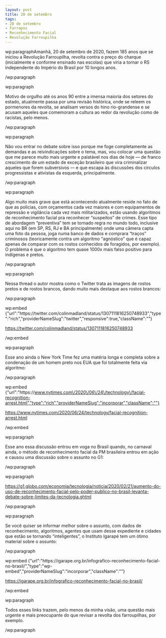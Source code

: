 ```yaml
---
layout: post
title: 20 de setembro
tags:
- 20 de setembro
- Farrapos
- Reconhecimento Facial
- Revolução Farroupilha
---
```


wp:paragraphAmanhã, 20 de setembro de 2020, fazem 185 anos que se iniciou a Revolução Farroupilha, revolta contra o preço do charque (inicialmente e conforme ensinado nas escolas) que viria a tornar o RS independente do Império do Brasil por 10 longos anos.

/wp:paragraph


wp:paragraph

Motivo de orgulho até os anos 90 entre a imensa maioria dos setores do estado, atualmente passa por uma revisão histórica, onde se releem os pormenores da revolta, se analisam versos do hino rio-grandense e se acusam aqueles que comemoram a cultura ao redor da revolução como de racistas, pelo menos.

/wp:paragraph


wp:paragraph

Não vou entrar no debate sobre isso porque me foge completamente as demandas e as reivindicações sobre o tema, mas, vou colocar uma questão que me parece muito mais urgente e palatável nos dias de hoje — de franco crescimento de um estado de exceção brasileiro que vira criminalizar aqueles que forem subversivos — e que escapa às discussões dos círculos progressistas e ativistas da esquerda, principalmente.

/wp:paragraph


wp:paragraph

Algo muito mais grave que está acontecendo atualmente reside no fato de que as policias, com orçamentos cada vez maiores e com equipamentos de repressão e vigilância cada vez mais militarizados, estão usando algoritmos de reconhecimento facial pra reconhecer “suspeitos” de crimes. Esse tipo de abordagem “preventiva” tem se tornado regra no mundo todo, inclusive aqui no BR (em SP, RS, RJ e BA principalmente) onde uma câmera capta uma foto da pessoa, joga numa banco de dados e comprara “traços” criminosos (teoricamente contra um algoritmo “agnóstico” que é capaz apenas de comparar com os rostos conhecidos de foragidos, por exemplo). O problema é que o algoritmo tem quase 1000x mais falso positivo para indígenas e pretos.

/wp:paragraph


wp:paragraph

Nessa thread o autor mostra como o Twitter trata as imagens de rostos pretos e de rostos brancos, dando muito mais destaque aos rostos brancos:

/wp:paragraph


wp:embed {"url":"https:\/\/twitter.com\/colinmadland\/status\/1307111816250748933","type":"rich","providerNameSlug":"twitter","responsive":true,"className":""}

https://twitter.com/colinmadland/status/1307111816250748933

/wp:embed


wp:paragraph

Esse ano ainda o New York Time fez uma matéria longa e completa sobre a condenação de um homem preto nos EUA que foi totalmente feita via algoritmo:

/wp:paragraph


wp:embed {"url":"https:\/\/www.nytimes.com\/2020\/06\/24\/technology\/facial-recognition-arrest.html","type":"rich","providerNameSlug":"incorporar","className":""}

https://www.nytimes.com/2020/06/24/technology/facial-recognition-arrest.html

/wp:embed


wp:paragraph

Esse ano essa discussão entrou em voga no Brasil quando, no carnaval ainda, o método de reconhecimento facial da PM brasileira entrou em ação e causou uma discussão sobre o assunto no G1:

/wp:paragraph


wp:paragraph

https://g1.globo.com/economia/tecnologia/noticia/2020/02/21/aumento-do-uso-de-reconhecimento-facial-pelo-poder-publico-no-brasil-levanta-debate-sobre-limites-da-tecnologia.ghtml

/wp:paragraph


wp:paragraph

Se você quiser se informar melhor sobre o assunto, com dados de reconhecimento, algoritmos, agentes que usam desse expediente e cidades que estão se tornando “inteligentes”, o Instituto Igarapé tem um ótimo material sobre o assunto:

/wp:paragraph


wp:embed {"url":"https:\/\/igarape.org.br\/infografico-reconhecimento-facial-no-brasil\/","type":"wp-embed","providerNameSlug":"incorporar","className":""}

https://igarape.org.br/infografico-reconhecimento-facial-no-brasil/

/wp:embed


wp:paragraph

Todos esses links trazem, pelo menos da minha visão, uma questão mais urgente e mais preocupante do que revisar a revolta dos farroupilhas, por exemplo.

/wp:paragraph
